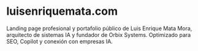 # luisenriquemata.com
Landing page profesional y portafolio público de Luis Enrique Mata Mora, arquitecto de sistemas IA y fundador de Orbix Systems. Optimizado para SEO, Copilot y conexión con empresas IA.
